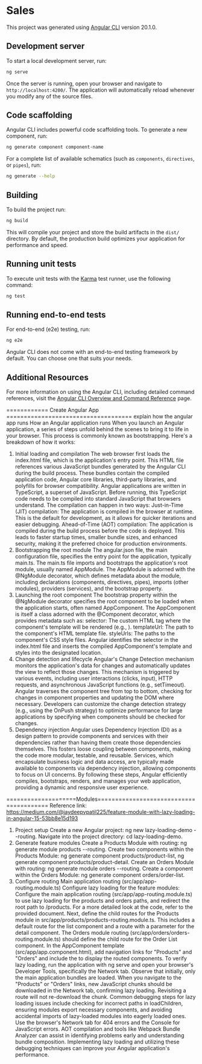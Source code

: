# Sales

This project was generated using [Angular CLI](https://github.com/angular/angular-cli) version 20.1.0.

## Development server

To start a local development server, run:

```bash
ng serve
```

Once the server is running, open your browser and navigate to `http://localhost:4200/`. The application will automatically reload whenever you modify any of the source files.

## Code scaffolding

Angular CLI includes powerful code scaffolding tools. To generate a new component, run:

```bash
ng generate component component-name
```

For a complete list of available schematics (such as `components`, `directives`, or `pipes`), run:

```bash
ng generate --help
```

## Building

To build the project run:

```bash
ng build
```

This will compile your project and store the build artifacts in the `dist/` directory. By default, the production build optimizes your application for performance and speed.

## Running unit tests

To execute unit tests with the [Karma](https://karma-runner.github.io) test runner, use the following command:

```bash
ng test
```

## Running end-to-end tests

For end-to-end (e2e) testing, run:

```bash
ng e2e
```

Angular CLI does not come with an end-to-end testing framework by default. You can choose one that suits your needs.

## Additional Resources

For more information on using the Angular CLI, including detailed command references, visit the [Angular CLI Overview and Command Reference](https://angular.dev/tools/cli) page.

============ Create Angular App ====================================
explain how the angular app runs
How an Angular application runs
When you launch an Angular application, a series of steps unfold behind the scenes to bring it to life in your browser. This process is commonly known as bootstrapping. 
Here's a breakdown of how it works:
1. Initial loading and compilation
The web browser first loads the index.html file, which is the application's entry point.
This HTML file references various JavaScript bundles generated by the Angular CLI during the build process.
These bundles contain the compiled application code, Angular core libraries, third-party libraries, and polyfills for browser compatibility.
Angular applications are written in TypeScript, a superset of JavaScript. Before running, this TypeScript code needs to be compiled into standard JavaScript that browsers understand.
The compilation can happen in two ways:
Just-in-Time (JIT) compilation: The application is compiled in the browser at runtime. This is the default for development, as it allows for quicker iterations and easier debugging.
Ahead-of-Time (AOT) compilation: The application is compiled during the build process before the code is deployed. This leads to faster startup times, smaller bundle sizes, and enhanced security, making it the preferred choice for production environments.  
2. Bootstrapping the root module
The angular.json file, the main configuration file, specifies the entry point for the application, typically main.ts.
The main.ts file imports and bootstraps the application's root module, usually named AppModule.
The AppModule is adorned with the @NgModule decorator, which defines metadata about the module, including declarations (components, directives, pipes), imports (other modules), providers (services), and the bootstrap property. 
3. Launching the root component
The bootstrap property within the @NgModule decorator specifies the root component to be loaded when the application starts, often named AppComponent.
The AppComponent is itself a class adorned with the @Component decorator, which provides metadata such as:
selector: The custom HTML tag where the component's template will be rendered (e.g., <app-root>).
templateUrl: The path to the component's HTML template file.
styleUrls: The paths to the component's CSS style files.
Angular identifies the selector in the index.html file and inserts the compiled AppComponent's template and styles into the designated location. 
4. Change detection and lifecycle
Angular's Change Detection mechanism monitors the application's data for changes and automatically updates the view to reflect those changes.
This mechanism is triggered by various events, including user interactions (clicks, input), HTTP requests, and asynchronous JavaScript functions (e.g., setTimeout).
Angular traverses the component tree from top to bottom, checking for changes in component properties and updating the DOM where necessary.
Developers can customize the change detection strategy (e.g., using the OnPush strategy) to optimize performance for large applications by specifying when components should be checked for changes. 
5. Dependency injection
Angular uses Dependency Injection (DI) as a design pattern to provide components and services with their dependencies rather than having them create those dependencies themselves.
This fosters loose coupling between components, making the code more modular, testable, and reusable.
Services, which encapsulate business logic and data access, are typically made available to components via dependency injection, allowing components to focus on UI concerns. 
By following these steps, Angular efficiently compiles, bootstraps, renders, and manages your web application, providing a dynamic and responsive user experience.

====================Modules========================================
Reference link: https://medium.com/@jaydeepvpatil225/feature-module-with-lazy-loading-in-angular-15-53bb8e15d193
1. Project setup
Create a new Angular project: ng new lazy-loading-demo --routing.
Navigate into the project directory: cd lazy-loading-demo. 
2. Generate feature modules
Create a Products Module with routing: ng generate module products --routing.
Create two components within the Products Module: ng generate component products/product-list, ng generate component products/product-detail.
Create an Orders Module with routing: ng generate module orders --routing.
Create a component within the Orders Module: ng generate component orders/order-list. 
3. Configure routing
Main application routing (src/app/app-routing.module.ts)
Configure lazy loading for the feature modules: 
Configure the main application routing (src/app/app-routing.module.ts) to use lazy loading for the products and orders paths, and redirect the root path to /products. For a more detailed look at the code, refer to the provided document. 
Next, define the child routes for the Products module in src/app/products/products-routing.module.ts. This includes a default route for the list component and a route with a parameter for the detail component. The Orders module routing (src/app/orders/orders-routing.module.ts) should define the child route for the Order List component. 
In the AppComponent template (src/app/app.component.html), add navigation links for "Products" and "Orders" and include the <router-outlet> to display the routed components. 
To verify lazy loading, run the application with ng serve and open your browser's Developer Tools, specifically the Network tab. Observe that initially, only the main application bundles are loaded. When you navigate to the "Products" or "Orders" links, new JavaScript chunks should be downloaded in the Network tab, confirming lazy loading. Revisiting a route will not re-download the chunk. 
Common debugging steps for lazy loading issues include checking for incorrect paths in loadChildren, ensuring modules export necessary components, and avoiding accidental imports of lazy-loaded modules into eagerly loaded ones. Use the browser's Network tab for 404 errors and the Console for JavaScript errors. AOT compilation and tools like Webpack Bundle Analyzer can assist in identifying problems early and understanding bundle composition. 
Implementing lazy loading and utilizing these debugging techniques can improve your Angular application's performance. 
